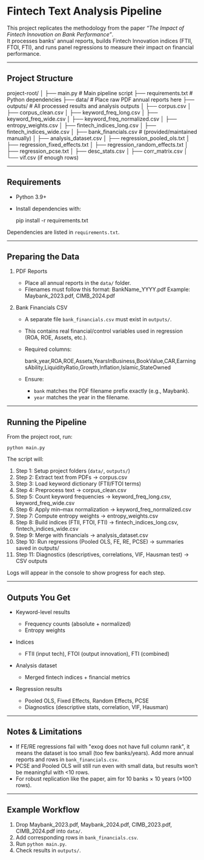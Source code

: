 # Fintech Text Analysis Pipeline

This project replicates the methodology from the paper *“The Impact of Fintech Innovation on Bank Performance”*.  
It processes banks’ annual reports, builds Fintech Innovation indices (FTII, FTOI, FTI), and runs panel regressions to measure their impact on financial performance.

---

## Project Structure

project-root/
│
├── main.py                 # Main pipeline script
├── requirements.txt        # Python dependencies
├── data/                   # Place raw PDF annual reports here
├── outputs/                # All processed results and analysis outputs
│   ├── corpus.csv
│   ├── corpus_clean.csv
│   ├── keyword_freq_long.csv
│   ├── keyword_freq_wide.csv
│   ├── keyword_freq_normalized.csv
│   ├── entropy_weights.csv
│   ├── fintech_indices_long.csv
│   ├── fintech_indices_wide.csv
│   ├── bank_financials.csv   # (provided/maintained manually)
│   ├── analysis_dataset.csv
│   ├── regression_pooled_ols.txt
│   ├── regression_fixed_effects.txt
│   ├── regression_random_effects.txt
│   ├── regression_pcse.txt
│   ├── desc_stats.csv
│   ├── corr_matrix.csv
│   └── vif.csv (if enough rows)

---

## Requirements

- Python 3.9+
- Install dependencies with:

    pip install -r requirements.txt

Dependencies are listed in `requirements.txt`.

---

## Preparing the Data

1. PDF Reports
   - Place all annual reports in the `data/` folder.
   - Filenames must follow this format:
     BankName_YYYY.pdf
     Example: Maybank_2023.pdf, CIMB_2024.pdf

2. Bank Financials CSV
   - A separate file `bank_financials.csv` must exist in `outputs/`.
   - This contains real financial/control variables used in regression (ROA, ROE, Assets, etc.).
   - Required columns:

     bank,year,ROA,ROE,Assets,YearsInBusiness,BookValue,CAR,EarningsAbility,LiquidityRatio,Growth,Inflation,Islamic,StateOwned

   - Ensure:
     - `bank` matches the PDF filename prefix exactly (e.g., Maybank).
     - `year` matches the year in the filename.

---

## Running the Pipeline

From the project root, run:

    python main.py

The script will:

1. Step 1: Setup project folders (`data/`, `outputs/`)
2. Step 2: Extract text from PDFs → corpus.csv
3. Step 3: Load keyword dictionary (FTII/FTOI terms)
4. Step 4: Preprocess text → corpus_clean.csv
5. Step 5: Count keyword frequencies → keyword_freq_long.csv, keyword_freq_wide.csv
6. Step 6: Apply min–max normalization → keyword_freq_normalized.csv
7. Step 7: Compute entropy weights → entropy_weights.csv
8. Step 8: Build indices (FTII, FTOI, FTI) → fintech_indices_long.csv, fintech_indices_wide.csv
9. Step 9: Merge with financials → analysis_dataset.csv
10. Step 10: Run regressions (Pooled OLS, FE, RE, PCSE) → summaries saved in outputs/
11. Step 11: Diagnostics (descriptives, correlations, VIF, Hausman test) → CSV outputs

Logs will appear in the console to show progress for each step.

---

## Outputs You Get

- Keyword-level results
  - Frequency counts (absolute + normalized)
  - Entropy weights

- Indices
  - FTII (input tech), FTOI (output innovation), FTI (combined)

- Analysis dataset
  - Merged fintech indices + financial metrics

- Regression results
  - Pooled OLS, Fixed Effects, Random Effects, PCSE
  - Diagnostics (descriptive stats, correlation, VIF, Hausman)

---

## Notes & Limitations

- If FE/RE regressions fail with "exog does not have full column rank", it means the dataset is too small (too few banks/years). Add more annual reports and rows in `bank_financials.csv`.
- PCSE and Pooled OLS will still run even with small data, but results won’t be meaningful with <10 rows.
- For robust replication like the paper, aim for 10 banks × 10 years (≈100 rows).

---

## Example Workflow

1. Drop Maybank_2023.pdf, Maybank_2024.pdf, CIMB_2023.pdf, CIMB_2024.pdf into `data/`.
2. Add corresponding rows in `bank_financials.csv`.
3. Run `python main.py`.
4. Check results in `outputs/`.

